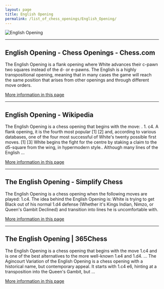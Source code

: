 ```yaml
---
layout: page
title: English Opening
permalink: /list_of_chess_openings/English_Opening/
---
```


![English Opening](https://www.thechesswebsite.com/wp-content/uploads/2012/07/EnglishOpening.jpg)

---

## English Opening - Chess Openings - Chess.com

The English Opening is a flank opening where White advances their c-pawn two squares instead of the d- or e-pawns. The English is a highly transpositional opening, meaning that in many cases the game will reach the same position that arises from other openings and through different move orders.

[More information in this page](https://www.chess.com/openings/English-Opening)

---

## English Opening - Wikipedia

The English Opening is a chess opening that begins with the move: . 1. c4. A flank opening, it is the fourth most popular [1] [2] and, according to various databases, one of the four most successful of White's twenty possible first moves. [1] [3] White begins the fight for the centre by staking a claim to the d5-square from the wing, in hypermodern style.. Although many lines of the English ...

[More information in this page](https://en.wikipedia.org/wiki/English_Opening)

---

## The English Opening - Simplify Chess

The English Opening is a chess opening when the following moves are played: 1.c4. The idea behind the English Opening is: White is trying to get Black out of his normal 1.d4 defense (Whether it's Kings Indian, Nimzo, or Queen's Gambit Declined) and transition into lines he is uncomfortable with.

[More information in this page](https://simplifychess.com/english-opening/index.html)

---

## The English Opening | 365Chess

The English Opening is a chess opening that begins with the move 1.c4 and is one of the best alternatives to the more well-known 1.e4 and 1.d4. ... The Agincourt Variation of the English Opening is a chess opening with a historical name, but contemporary appeal. It starts with 1.c4 e6, hinting at a transposition into the Queen's Gambit, but ...

[More information in this page](https://www.365chess.com/chess-openings/English-Opening)

